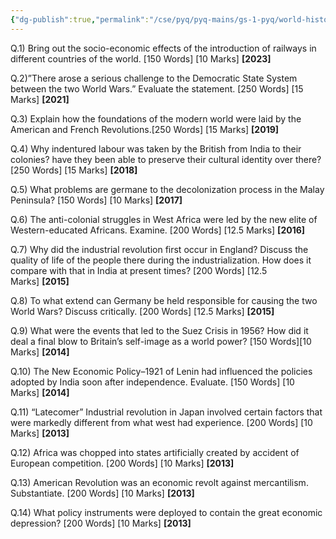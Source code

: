 ```yaml
---
{"dg-publish":true,"permalink":"/cse/pyq/pyq-mains/gs-1-pyq/world-history-tpy-qs/"}
---
```



Q.1) Bring out the socio-economic effects of the introduction of railways in different countries of the world. [150 Words] [10 Marks] **[2023]**

Q.2)”There arose a serious challenge to the Democratic State System between the two World Wars.” Evaluate the statement. [250 Words] [15 Marks] **[2021]**

Q.3) Explain how the foundations of the modern world were laid by the American and French Revolutions.[250 Words] [15 Marks] **[2019]**

Q.4) Why indentured labour was taken by the British from India to their colonies? have they been able to preserve their cultural identity over there? [250 Words] [15 Marks] **[2018]**

Q.5) What problems are germane to the decolonization process in the Malay Peninsula? [150 Words] [10 Marks] **[2017]**

Q.6) The anti-colonial struggles in West Africa were led by the new elite of Western-educated Africans. Examine. [200 Words] [12.5 Marks] **[2016]**

Q.7) Why did the industrial revolution first occur in England? Discuss the quality of life of the people there during the industrialization. How does it compare with that in India at present times? [200 Words] [12.5 Marks] **[2015]**

Q.8) To what extend can Germany be held responsible for causing the two World Wars? Discuss critically. [200 Words] [12.5 Marks] **[2015]**

Q.9) What were the events that led to the Suez Crisis in 1956? How did it deal a final blow to Britain’s self-image as a world power? [150 Words][10 Marks] **[2014]**

Q.10) The New Economic Policy–1921 of Lenin had influenced the policies adopted by India soon after independence. Evaluate. [150 Words] [10 Marks] **[2014]**

Q.11) “Latecomer” Industrial revolution in Japan involved certain factors that were markedly different from what west had experience. [200 Words] [10 Marks] **[2013]**

Q.12) Africa was chopped into states artificially created by accident of European competition. [200 Words] [10 Marks] **[2013]**

Q.13) American Revolution was an economic revolt against mercantilism. Substantiate. [200 Words] [10 Marks] **[2013]**

Q.14) What policy instruments were deployed to contain the great economic depression? [200 Words] [10 Marks] **[2013]**